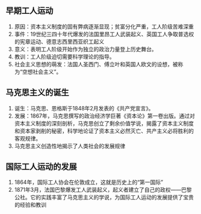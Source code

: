 ## 早期工人运动
1. 原因：资本主义制度的固有弊病逐渐显现；贫富分化严重，工人阶级苦难深重
2. 事件：19世纪三四十年代爆发的法国里昂工人武装起义、英国工人争取普选权的宪章运动、德意志西里西亚织工起义
3. 意义：表明工人阶级开始作为独立的政治力量登上历史舞台。
4. 教训：工人阶级迫切需要科学理论的指导。
5. 社会主义思想的萌发：法国人圣西门、傅立叶和英国人欧文的设想，被称为“空想社会主义”。
## 马克思主义的诞生
1. 诞生：马克思、恩格斯于1848年2月发表的《共产党宣言》。
2. 发展：1867年，马克思撰写的政治经济学巨著《资本论》第一卷出版。通过对资本主义制度的深刻剖析，马克思创立了剩余价值学说，揭露了资本主义制度和资本家剥削的秘密，科学地论证了资本主义必然灭亡、共产主义必将胜利的客观规律。
3. 马克思主义创造性地揭示了人类社会的发展规律
## 国际工人运动的发展
1. 1864年，国际工人协会在伦敦成立，这就是历史上的“第一国际”
2. 1871年3月，法国巴黎爆发工人武装起义，起义者建立了自己的政权——巴黎公社。它的实践丰富了马克思主义的学说，为国际工人运动的发展提供了宝贵的经验和教训